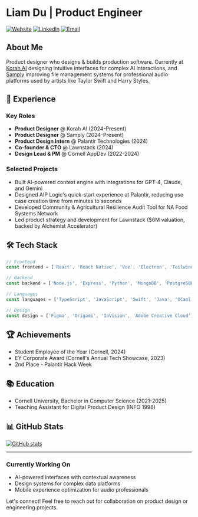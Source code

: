 # Liam Du | Product Engineer

[![Website](https://img.shields.io/badge/Website-liamdu.com-blue)](https://www.liamdu.com)
[![LinkedIn](https://img.shields.io/badge/LinkedIn-liam--du-0077B5)](https://www.linkedin.com/in/liam-du/)
[![Email](https://img.shields.io/badge/Email-ld386%40cornell.edu-red)](mailto:ld386@cornell.edu)

## About Me
Product designer who designs & builds production software. Currently at [Korah AI](https://korahai.com) designing intuitive interfaces for complex AI interactions, and [Samply](https://samply.com) improving file management systems for professional audio platforms used by artists like Taylor Swift and Harry Styles.

## 🔭 Experience

### Key Roles
- **Product Designer** @ Korah AI (2024-Present)
- **Product Designer** @ Samply (2024-Present)
- **Product Design Intern** @ Palantir Technologies (2024)
- **Co-founder & CTO** @ Lawnstack (2024)
- **Design Lead & PM** @ Cornell AppDev (2022-2024)

### Selected Projects
- Built AI-powered context engine with integrations for GPT-4, Claude, and Gemini
- Designed AIP Logic's quick-start experience at Palantir, reducing use case creation time from minutes to seconds
- Developed Community & Agricultural Resilience Audit Tool for NA Food Systems Network
- Led product strategy and development for Lawnstack ($6M valuation, backed by Alchemist Accelerator)

## 🛠️ Tech Stack

```js
// Frontend
const frontend = ['React', 'React Native', 'Vue', 'Electron', 'TailwindCSS', 'NextJS', 'HTML/CSS'];

// Backend
const backend = ['Node.js', 'Express', 'Python', 'MongoDB', 'PostgreSQL', 'MySQL'];

// Languages
const languages = ['TypeScript', 'JavaScript', 'Swift', 'Java', 'OCaml', 'C', 'C++', 'Python'];

// Design
const design = ['Figma', 'Origami', 'InVision', 'Adobe Creative Cloud'];
```

## 🏆 Achievements
- Student Employee of the Year (Cornell, 2024)
- EY Corporate Award (Cornell's Annual Tech Showcase, 2023)
- 2nd Place - Palantir Hack Week

## 📚 Education 
- Cornell University, Bachelor in Computer Science (2021-2025)
- Teaching Assistant for Digital Product Design (INFO 1998)

## 📊 GitHub Stats
[![GitHub stats](https://github-readme-stats.vercel.app/api?username=LiamDu386&show_icons=true&theme=tokyonight)](https://github.com/LiamDu386)

---

### Currently Working On
- AI-powered interfaces with contextual awareness
- Design systems for complex data platforms
- Mobile experience optimization for audio professionals

Let's connect! Feel free to reach out for collaboration on product design or engineering projects.

